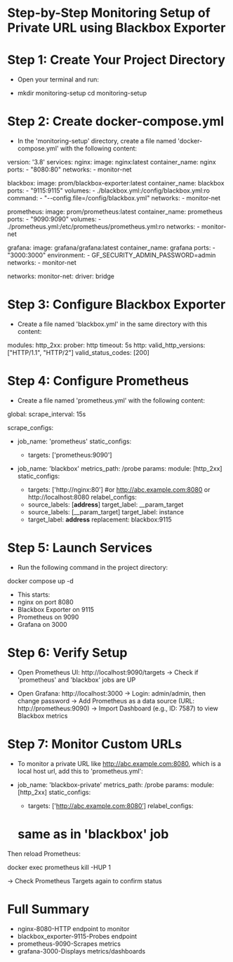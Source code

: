 # Step-by-Step Monitoring Setup of Private URL using Blackbox Exporter
# Step 1: Create Your Project Directory
- Open your terminal and run:			

- mkdir monitoring-setup
cd monitoring-setup 
# Step 2: Create docker-compose.yml
- In the 'monitoring-setup' directory, create a file named 'docker-compose.yml' with the following content:

version: '3.8'
services:
  nginx:
    image: nginx:latest
    container_name: nginx
    ports:
      - "8080:80"
    networks:
      - monitor-net

  blackbox:
    image: prom/blackbox-exporter:latest
    container_name: blackbox
    ports:
      - "9115:9115"
    volumes:
      - ./blackbox.yml:/config/blackbox.yml:ro
    command:
      - "--config.file=/config/blackbox.yml"
    networks:
      - monitor-net

  prometheus:
    image: prom/prometheus:latest
    container_name: prometheus
    ports:
      - "9090:9090"
    volumes:
      - ./prometheus.yml:/etc/prometheus/prometheus.yml:ro
    networks:
      - monitor-net

  grafana:
    image: grafana/grafana:latest
    container_name: grafana
    ports:
      - "3000:3000"
    environment:
      - GF_SECURITY_ADMIN_PASSWORD=admin
    networks:
      - monitor-net

networks:
  monitor-net:
    driver: bridge
# Step 3: Configure Blackbox Exporter
- Create a file named 'blackbox.yml' in the same directory with this content:

modules:
  http_2xx:
    prober: http
    timeout: 5s
    http:
      valid_http_versions: ["HTTP/1.1", "HTTP/2"]
      valid_status_codes: [200]
# Step 4: Configure Prometheus
- Create a file named 'prometheus.yml' with the following content:

global:
  scrape_interval: 15s

scrape_configs:
- job_name: 'prometheus'
  static_configs:
    - targets: ['prometheus:9090']

- job_name: 'blackbox'
  metrics_path: /probe
  params:
    module: [http_2xx]
  static_configs:
    - targets: ['http://nginx:80']                  #or http://abc.example.com:8080   or http://localhost:8080
  relabel_configs:
    - source_labels: [__address__]
      target_label: __param_target
    - source_labels: [__param_target]
      target_label: instance
    - target_label: __address__
      replacement: blackbox:9115
# Step 5: Launch Services
- Run the following command in the project directory:

docker compose up -d

- This starts:
- nginx on port 8080
- Blackbox Exporter on 9115
- Prometheus on 9090
- Grafana on 3000
# Step 6: Verify Setup
- Open Prometheus UI: http://localhost:9090/targets
  → Check if 'prometheus' and 'blackbox' jobs are UP

- Open Grafana: http://localhost:3000
  → Login: admin/admin, then change password
  → Add Prometheus as a data source (URL: http://prometheus:9090)
  → Import Dashboard (e.g., ID: 7587) to view Blackbox metrics
# Step 7: Monitor Custom URLs
- To monitor a private URL like http://abc.example.com:8080, which is a local host url, add this to 'prometheus.yml':

- job_name: 'blackbox-private'
  metrics_path: /probe
  params:
    module: [http_2xx]
  static_configs:
    - targets: ['http://abc.example.com:8080’]
  relabel_configs:
    # same as in 'blackbox' job

Then reload Prometheus:

docker exec prometheus kill -HUP 1

→ Check Prometheus Targets again to confirm status
# Full Summary
- nginx-8080-HTTP endpoint to monitor
- blackbox_exporter-9115-Probes endpoint
- prometheus-9090-Scrapes metrics
- grafana-3000-Displays metrics/dashboards

